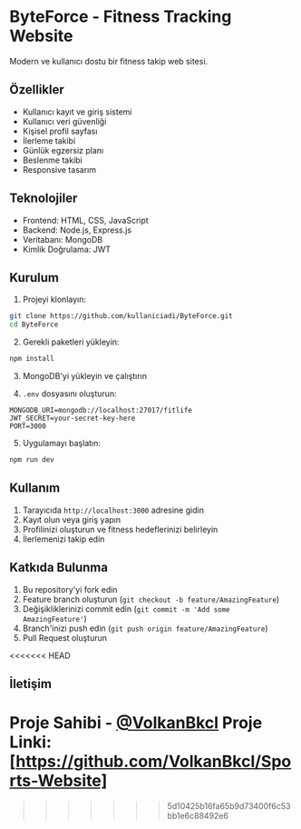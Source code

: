 # ByteForce - Fitness Tracking Website

Modern ve kullanıcı dostu bir fitness takip web sitesi.

## Özellikler

- Kullanıcı kayıt ve giriş sistemi
- Kullanıcı veri güvenliği
- Kişisel profil sayfası
- İlerleme takibi
- Günlük egzersiz planı
- Beslenme takibi
- Responsive tasarım

## Teknolojiler

- Frontend: HTML, CSS, JavaScript
- Backend: Node.js, Express.js
- Veritabanı: MongoDB
- Kimlik Doğrulama: JWT

## Kurulum

1. Projeyi klonlayın:
```bash
git clone https://github.com/kullaniciadi/ByteForce.git
cd ByteForce
```

2. Gerekli paketleri yükleyin:
```bash
npm install
```

3. MongoDB'yi yükleyin ve çalıştırın

4. `.env` dosyasını oluşturun:
```env
MONGODB_URI=mongodb://localhost:27017/fitlife
JWT_SECRET=your-secret-key-here
PORT=3000
```

5. Uygulamayı başlatın:
```bash
npm run dev
```

## Kullanım

1. Tarayıcıda `http://localhost:3000` adresine gidin
2. Kayıt olun veya giriş yapın
3. Profilinizi oluşturun ve fitness hedeflerinizi belirleyin
4. İlerlemenizi takip edin

## Katkıda Bulunma

1. Bu repository'yi fork edin
2. Feature branch oluşturun (`git checkout -b feature/AmazingFeature`)
3. Değişikliklerinizi commit edin (`git commit -m 'Add some AmazingFeature'`)
4. Branch'inizi push edin (`git push origin feature/AmazingFeature`)
5. Pull Request oluşturun

<<<<<<< HEAD
## İletişim

Proje Sahibi - [@VolkanBkcl](https://github.com/VolkanBkcl)
Proje Linki: [https://github.com/VolkanBkcl/Sports-Website]
=======
>>>>>>> 5d10425b16fa65b9d73400f6c53bb1e6c88492e6
